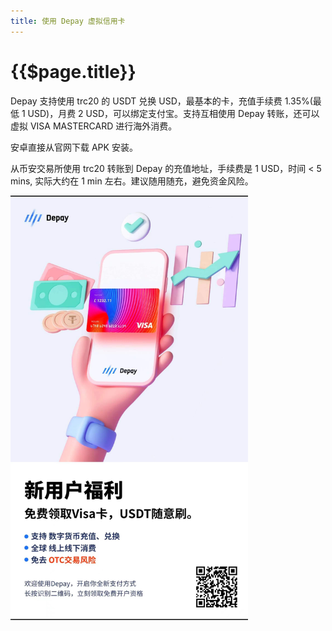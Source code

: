 ```yaml
---
title: 使用 Depay 虚拟信用卡
---
```


# {{$page.title}}

Depay 支持使用 trc20 的 USDT 兑换 USD，最基本的卡，充值手续费 1.35%(最低 1 USD)，月费 2 USD，可以绑定支付宝。支持互相使用 Depay 转账，还可以虚拟 VISA MASTERCARD 进行海外消费。

安卓直接从官网下载 APK 安装。

从币安交易所使用 trc20 转账到 Depay 的充值地址，手续费是 1 USD，时间 < 5 mins, 实际大约在 1 min 左右。建议随用随充，避免资金风险。

<img src="./71676442158_.pic.jpg" width="380" >